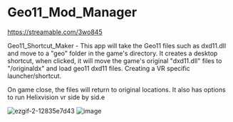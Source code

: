  
 
# Geo11_Mod_Manager
https://streamable.com/3wo845
 
Geo11_Shortcut_Maker -
This app will take the Geo11 files such as dxd11.dll and move to a "geo" folder in the game's directory. 
It creates a desktop shortcut, when clicked, it will move the game's original "dxd11.dll" files to "/originaldx" and 
load geo11 dxd11 files. Creating a VR specific launcher/shortcut.
 
 
On game close, the files will return to original locations. It also has options to run Helixvision vr side by sid.e 


![ezgif-2-12835e7d43](https://user-images.githubusercontent.com/98753696/179335844-0a084612-fad7-495c-bed0-86a1836fc633.gif)
![image](https://user-images.githubusercontent.com/98753696/179327805-133cbd03-95fd-4fbb-9655-31c341c0e7da.png)
